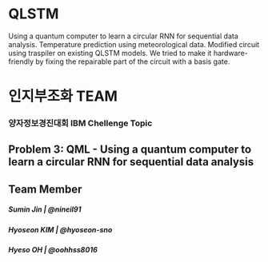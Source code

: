 # QLSTM
Using a quantum computer to learn a circular RNN for sequential data analysis. Temperature prediction using meteorological data.
Modified circuit using traspiler on existing QLSTM models. We tried to make it hardware-friendly by fixing the repairable part of the circuit with a basis gate. 

# 인지부조화 TEAM

### 양자정보경진대회 IBM Chellenge Topic

## Problem 3: QML - Using a quantum computer to learn a circular RNN for sequential data analysis



## Team Member
##### Sumin Jin | @nineil91
##### Hyoseon KIM | @hyoseon-sno
##### Hyeso OH | @oohhss8016
